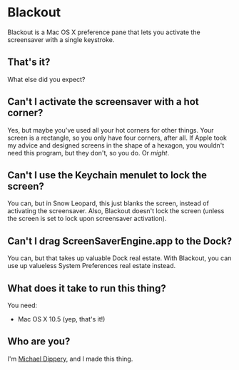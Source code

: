 # Blackout

Blackout is a Mac OS X preference pane that lets you activate the screensaver
with a single keystroke.

## That's it?

What else did you expect?

## Can't I activate the screensaver with a hot corner?

Yes, but maybe you've used all your hot corners for other things. Your
screen is a rectangle, so you only have four corners, after all. If Apple
took my advice and designed screens in the shape of a hexagon, you wouldn't
need this program, but they don't, so you do. Or *might*.

## Can't I use the Keychain menulet to lock the screen?

You can, but in Snow Leopard, this just blanks the screen, instead of
activating the screensaver. Also, Blackout doesn't lock the screen (unless
the screen is set to lock upon screensaver activation).

## Can't I drag ScreenSaverEngine.app to the Dock?

You can, but that takes up valuable Dock real estate. With Blackout, you
can use up valueless System Preferences real estate instead.

## What does it take to run this thing?

You need:

* Mac OS X 10.5 (yep, that's it!)

## Who are you?

I'm [Michael Dippery][mpd], and I made this thing.


[mpd]: http://github.com/mdippery
